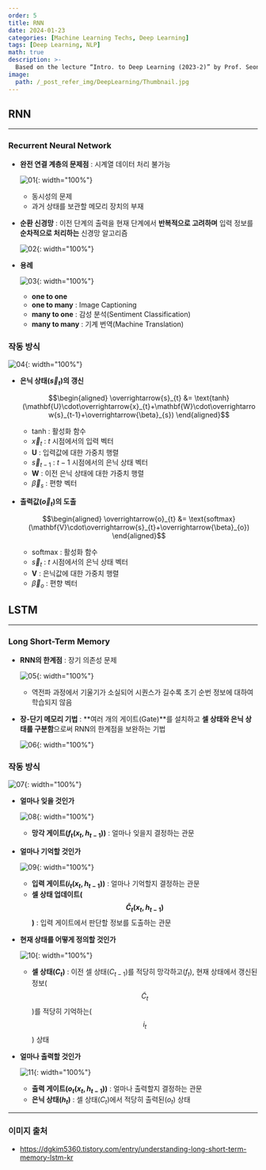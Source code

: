 ```yaml
---
order: 5
title: RNN
date: 2024-01-23
categories: [Machine Learning Techs, Deep Learning]
tags: [Deep Learning, NLP]
math: true
description: >-
  Based on the lecture “Intro. to Deep Learning (2023-2)” by Prof. Seong Man An, Dept. of Data Science, The Grad. School, Kookmin Univ.
image:
  path: /_post_refer_img/DeepLearning/Thumbnail.jpg
---
```


## RNN
-----

### Recurrent Neural Network

- **완전 연결 계층의 문제점** : 시계열 데이터 처리 불가능

    ![01](/_post_refer_img/DeepLearning/05-01.png){: width="100%"}

    - 동시성의 문제
    - 과거 상태를 보관할 메모리 장치의 부재

- **순환 신경망** : 이전 단계의 출력을 현재 단계에서 **반복적으로 고려하며** 입력 정보를 **순차적으로 처리하는** 신경망 알고리즘

    ![02](/_post_refer_img/DeepLearning/05-02.png){: width="100%"}

- **용례**

    ![03](/_post_refer_img/DeepLearning/05-03.png){: width="100%"}

    - **one to one**
    - **one to many** : Image Captioning
    - **many to one** : 감성 분석(Sentiment Classification)
    - **many to many** : 기계 번역(Machine Translation)

### 작동 방식

![04](/_post_refer_img/DeepLearning/05-04.jpeg){: width="100%"}

- **은닉 상태($\overrightarrow{s}_{t}$)의 갱신**

    $$\begin{aligned}
    \overrightarrow{s}_{t}
    &= \text{tanh}(\mathbf{U}\cdot\overrightarrow{x}_{t}+\mathbf{W}\cdot\overrightarrow{s}_{t-1}+\overrightarrow{\beta}_{s})
    \end{aligned}$$

    - $\text{tanh}$ : 활성화 함수
    - $\overrightarrow{x}_{t}$ : $t$ 시점에서의 입력 벡터
    - $\mathbf{U}$ : 입력값에 대한 가중치 행렬
    - $\overrightarrow{s}_{t-1}$ : $t-1$ 시점에서의 은닉 상태 벡터
    - $\mathbf{W}$ : 이전 은닉 상태에 대한 가중치 행렬
    - $\overrightarrow{\beta}_{s}$ : 편향 벡터

- **출력값($\overrightarrow{o}_{t}$)의 도출**

    $$\begin{aligned}
    \overrightarrow{o}_{t}
    &= \text{softmax}(\mathbf{V}\cdot\overrightarrow{s}_{t}+\overrightarrow{\beta}_{o})
    \end{aligned}$$

    - $\text{softmax}$ : 활성화 함수
    - $\overrightarrow{s}_{t}$ : $t$ 시점에서의 은닉 상태 벡터
    - $\mathbf{V}$ : 은닉값에 대한 가중치 행렬
    - $\overrightarrow{\beta}_{o}$ : 편향 벡터

## LSTM
-----

### Long Short-Term Memory

- **RNN의 한계점** : 장기 의존성 문제

    ![05](/_post_refer_img/DeepLearning/05-05.png){: width="100%"}

    - 역전파 과정에서 기울기가 소실되어 시퀀스가 길수록 초기 순번 정보에 대하여 학습되지 않음

- **장-단기 메모리 기법** : **여러 개의 게이트(Gate)**를 설치하고 **셀 상태와 은닉 상태를 구분함**으로써 RNN의 한계점을 보완하는 기법

    ![06](/_post_refer_img/DeepLearning/05-06.png){: width="100%"}

### 작동 방식

![07](/_post_refer_img/DeepLearning/05-07.jpeg){: width="100%"}

- **얼마나 잊을 것인가**

    ![08](/_post_refer_img/DeepLearning/05-08.png){: width="100%"}

    - **망각 게이트($f_{t}(x_{t},h_{t-1})$)** : 얼마나 잊을지 결정하는 관문

- **얼마나 기억할 것인가**

    ![09](/_post_refer_img/DeepLearning/05-09.png){: width="100%"}

    - **입력 게이트($i_{t}(x_{t},h_{t-1})$)** : 얼마나 기억할지 결정하는 관문
    - **셀 상태 업데이트($$\widetilde{C}_{t}(x_{t},h_{t-1})$$)** : 입력 게이트에서 판단할 정보를 도출하는 관문

- **현재 상태를 어떻게 정의할 것인가**

    ![10](/_post_refer_img/DeepLearning/05-10.png){: width="100%"}

    - **셀 상태($C_{t}$)** : 이전 셀 상태($C_{t-1}$)를 적당히 망각하고($f_{t}$), 현재 상태에서 갱신된 정보($$\widetilde{C}_{t}$$)를 적당히 기억하는($$i_{t}$$) 상태

- **얼마나 출력할 것인가**

    ![11](/_post_refer_img/DeepLearning/05-11.png){: width="100%"}

    - **출력 게이트($o_{t}(x_{t},h_{t-1})$)** : 얼마나 출력할지 결정하는 관문
    - **은닉 상태($h_{t}$)** : 셀 상태($C_{t}$)에서 적당히 출력된($o_{t}$) 상태

-----

### 이미지 출처

- https://dgkim5360.tistory.com/entry/understanding-long-short-term-memory-lstm-kr